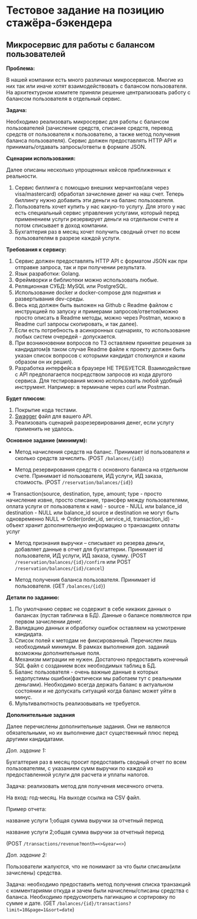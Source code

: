 # Тестовое задание на позицию стажёра-бэкендера

## Микросервис для работы с балансом пользователей

**Проблема:**

В нашей компании есть много различных микросервисов. Многие из них так или 
иначе хотят взаимодействовать с балансом пользователя. На архитектурном 
комитете приняли решение централизовать работу с балансом пользователя в 
отдельный сервис.

**Задача:**

Необходимо реализовать микросервис для работы с балансом пользователей
(зачисление средств, списание средств, перевод средств от пользователя к 
пользователю, а также метод получения баланса пользователя). Сервис должен 
предоставлять HTTP API и принимать/отдавать запросы/ответы в формате JSON.

**Сценарии использования:**

Далее описаны несколько упрощенных кейсов приближенных к реальности.
1. Сервис биллинга с помощью внешних мерчантов(аля через visa/mastercard) 
обработал зачисление денег на наш счет. Теперь биллингу нужно добавить эти 
деньги на баланс пользователя.
2. Пользователь хочет купить у нас какую-то услугу. Для этого у нас есть 
специальный сервис управления услугами, который перед применением услуги 
резервирует деньги на отдельном счете и потом списывает в доход компании.
3. Бухгалтерия раз в месяц хочет получить сводный отчет по всем пользователям 
в разрезе каждой услуги.


**Требования к сервису:**

1. Сервис должен предоставлять HTTP API с форматом JSON как при отправке 
запроса, так и при получении результата.
2. Язык разработки: Golang.
3. Фреймворки и библиотеки можно использовать любые.
4. Реляционная СУБД: MySQL или PostgreSQL.
5. Использование docker и docker-compose для поднятия и развертывания dev-среды.
6. Весь код должен быть выложен на Github с Readme файлом с инструкцией 
по запуску и примерами запросов/ответов(можно просто описать в Readme 
методы, можно через Postman, можно в Readme curl запросы скопировать, 
и так далее).
7. Если есть потребность в асинхронных сценариях, то использование любых 
систем очередей - допускается.
8. При возникновении вопросов по ТЗ оставляем принятие решения за 
кандидатом(в таком случае Readme файле к проекту должен быть указан список 
вопросов с которыми кандидат столкнулся и каким образом он их решил).
9. Разработка интерфейса в браузере НЕ ТРЕБУЕТСЯ. Взаимодействие с API 
предполагается посредством запросов из кода другого сервиса. Для тестирования 
можно использовать любой удобный инструмент. Например: в терминале через curl 
или Postman.

**Будет плюсом:**

1. Покрытие кода тестами.
2. [Swagger](https://swagger.io/solutions/api-design/) файл для вашего API.
3. Реализовать сценарий разрезервирования денег, если услугу применить 
не удалось.

**Основное задание (минимум):**

- Метод начисления средств на баланс. Принимает id пользователя и сколько 
средств зачислить. (POST `/balances/{id}`)

- Метод резервирования средств с основного баланса на отдельном счете. 
Принимает id пользователя, ИД услуги, ИД заказа, стоимость. (POST `/reservation/balances/{id}`)

=> Transaction(source, destination, type, amount; 
type - просто начисление извне, просто списание, трансфер между пользователями, оплата услуги от пользователя к нам) - 
source - NULL или balance_id
destination - NULL или balance_id
source и destination не могут быть одновременно NULL
=> Order(order_id, service_id, transaction_id) - объект хранит дополнительную информацию о транзакциях оплаты услуг

- Метод признания выручки – списывает из резерва деньги, добавляет данные 
в отчет для бухгалтерии. Принимает id пользователя, ИД услуги, 
ИД заказа, сумму. (POST `/reservation/balances/{id}/confirm` или POST `/reservation/balances/{id}/cancel`)

- Метод получения баланса пользователя. Принимает id пользователя. (GET `/balances/{id}`)

**Детали по заданию:**

1. По умолчанию сервис не содержит в себе никаких данных о балансах
(пустая табличка в БД). Данные о балансе появляются при 
первом зачислении денег.
2. Валидацию данных и обработку ошибок оставляем на усмотрение кандидата.
3. Список полей к методам не фиксированный. Перечислен лишь необходимый 
минимум. В рамках выполнения доп. заданий возможны дополнительные поля.
4. Механизм миграции не нужен. Достаточно предоставить конечный SQL файл 
с созданием всех необходимых таблиц в БД.
5. Баланс пользователя - очень важные данные в которых недопустимы 
ошибки(фактически мы работаем тут с реальными деньгами). Необходимо всегда 
держать баланс в актуальном состоянии и не допускать ситуаций когда баланс 
может уйти в минус.
6. Мультивалютность реализовывать не требуется.

**Дополнительные задания**

Далее перечислены дополнительные задания. Они не являются обязательными, но 
их выполнение даст существенный плюс перед другими кандидатами.

*Доп. задание 1:*

Бухгалтерия раз в месяц просит предоставить сводный отчет по всем 
пользователям, с указанием сумм выручки по каждой из предоставленной услуги 
для расчета и уплаты налогов.

Задача: реализовать метод для получения месячного отчета. 

На вход: год-месяц. На выходе ссылка на CSV файл.

Пример отчета:

название услуги 1;общая сумма выручки за отчетный период

название услуги 2;общая сумма выручки за отчетный период

(POST `/transactions/revenue?month=<>&year=<>`)

*Доп. задание 2:*

Пользователи жалуются, что не понимают за что были списаны(или зачислены) средства.

Задача: необходимо предоставить метод получения списка транзакций с 
комментариями откуда и зачем были начислены/списаны средства с баланса. Необходимо предусмотреть пагинацию и сортировку по сумме и дате.
(GET `/balances/{id}/transactions?limit=10&page=1&sort=date`)